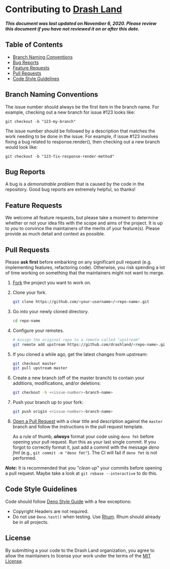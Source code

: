 # Contributing to [Drash Land](https://github.com/drashland/)

___This document was last updated on November 6, 2020. Please review this document if you have not reviewed it on or after this date.___ 

## Table of Contents

* [Branch Naming Conventions](#branch-naming-conventions)
* [Bug Reports](#bug-reports)
* [Feature Requests](#feature-requests)
* [Pull Requests](#pull-requests)
* [Code Style Guidelines](#code-style-guidelines)

## Branch Naming Conventions

The issue number should always be the first item in the branch name. For example, checking out a new branch for issue #123 looks like:

```shell
git checkout -b "123-my-branch"
```

The issue number should be followed by a description that matches the work needing to be done in the issue. For example, if issue #123 involves fixing a bug related to response.render(), then checking out a new branch would look like:

```shell
git checkout -b "123-fix-response-render-method"
```

## Bug Reports

A bug is a *demonstrable problem* that is caused by the code in the repository. Good bug reports are extremely helpful, so thanks!

## Feature Requests

We welcome all feature requests, but please take a moment to determine whether or not your idea fits with the scope and aims of the project. It is up to *you* to convince the maintainers of the merits of your feature(s). Please provide as much detail and context as possible.

## Pull Requests

Please **ask first** before embarking on any significant pull request (e.g. implementing features, refactoring code). Otherwise, you risk spending a lot of time working on something that the maintainers might not want to merge.

1. [Fork](https://help.github.com/articles/fork-a-repo/) the project you want to work on.
2. Clone your fork.
    ```bash
    git clone https://github.com/<your-username>/<repo-name>.git
    ```
3. Go into your newly cloned directory.
    ```bash
    cd repo-name
    ```
4. Configure your remotes.
    ```bash
    # Assign the original repo to a remote called "upstream"
    git remote add upstream https://github.com/drashland/<repo-name>.git
    ```
5. If you cloned a while ago, get the latest changes from upstream:
    ```bash
    git checkout master
    git pull upstream master
    ```
6. Create a new branch (off of the master branch) to contain your additions, modifications, and/or deletions:
    ```bash
    git checkout -b <<issue-number>-branch-name>
    ```
7. Push your branch up to your fork:
    ```bash
    git push origin <<issue-number>-branch-name>
    ```
8. [Open a Pull Request](https://help.github.com/articles/about-pull-requests/) with a clear title and description against the `master` branch and follow the instructions in the pull request template.

    As a rule of thumb, ___always___ format your code using `deno fmt` before opening your pull request. Run this as your last single commit. If you forgot to correctly format it, just add a commit with the message *deno fmt* (e.g., `git commit -m "deno fmt"`). The CI will fail if `deno fmt` is not performed.

***Note:*** It is recommended that you *"clean up"* your commits before opening a pull request. Maybe take a look at `git rebase --interactive` to do this.

## Code Style Guidelines

Code should follow [Deno Style Guide](https://deno.land/manual/contributing/style_guide) with a few exceptions:

* Copyright Headers are not required.
* Do not use `Deno.test()` when testing. Use [Rhum](https://github.com/drashland/rhum). Rhum should already be in all projects.

## License

By submitting a your code to the Drash Land organization, you agree to allow the maintainers to license your work under the terms of the [MIT License](./LICENSE).
